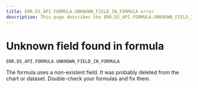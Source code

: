 ```yaml
---
title: ERR.DS_API.FORMULA.UNKNOWN_FIELD_IN_FORMULA error
description: This page describes the ERR.DS_API.FORMULA.UNKNOWN_FIELD_IN_FORMULA error.
---
```


# Unknown field found in formula

`ERR.DS_API.FORMULA.UNKNOWN_FIELD_IN_FORMULA`

The formula uses a non-existent field.
It was probably deleted from the chart or dataset.
Double-check your formulas and fix them.
